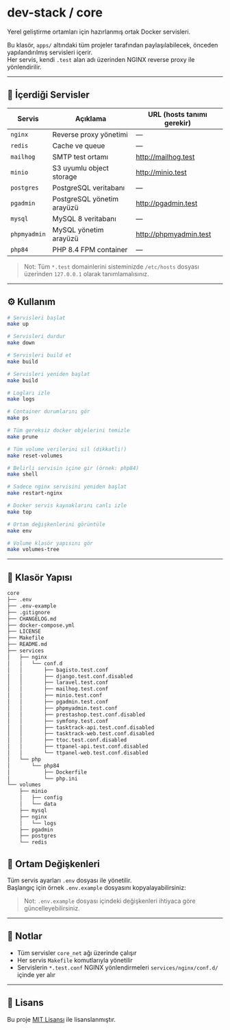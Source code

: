 # dev-stack / core

Yerel geliştirme ortamları için hazırlanmış ortak Docker servisleri.

Bu klasör, `apps/` altındaki tüm projeler tarafından paylaşılabilecek, önceden yapılandırılmış servisleri içerir.  
Her servis, kendi `.test` alan adı üzerinden NGINX reverse proxy ile yönlendirilir.

---

## 🚀 İçerdiği Servisler

| Servis       | Açıklama                         | URL (hosts tanımı gerekir)         |
|--------------|----------------------------------|------------------------------------|
| `nginx`      | Reverse proxy yönetimi           | —                                  |
| `redis`      | Cache ve queue                   | —                                  |
| `mailhog`    | SMTP test ortamı                 | http://mailhog.test                |
| `minio`      | S3 uyumlu object storage         | http://minio.test                  |
| `postgres`   | PostgreSQL veritabanı            | —                                  |
| `pgadmin`    | PostgreSQL yönetim arayüzü       | http://pgadmin.test                |
| `mysql`      | MySQL 8 veritabanı               | —                                  |
| `phpmyadmin` | MySQL yönetim arayüzü            | http://phpmyadmin.test             |
| `php84`      | PHP 8.4 FPM container            | —                                  |

> Not: Tüm `*.test` domainlerini sisteminizde `/etc/hosts` dosyası üzerinden `127.0.0.1` olarak tanımlamalısınız.

---

## ⚙️ Kullanım

```bash
# Servisleri başlat
make up

# Servisleri durdur
make down

# Servisleri build et
make build

# Servisleri yeniden başlat
make build

# Logları izle
make logs

# Container durumlarını gör
make ps

# Tüm gereksiz docker objelerini temizle
make prune

# Tüm volume verilerini sil (dikkatli!)
make reset-volumes

# Belirli servisin içine gir (örnek: php84)
make shell

# Sadece nginx servisini yeniden başlat
make restart-nginx

# Docker servis kaynaklarını canlı izle
make top

# Ortam değişkenlerini görüntüle
make env

# Volume klasör yapısını gör
make volumes-tree
```

---

## 📁 Klasör Yapısı

```bash
core
├── .env
├── .env-example
├── .gitignore
├── CHANGELOG.md
├── docker-compose.yml
├── LICENSE
├── Makefile
├── README.md
├── services
│   ├── nginx
│   │   └── conf.d
│   │       ├── bagisto.test.conf
│   │       ├── django.test.conf.disabled
│   │       ├── laravel.test.conf
│   │       ├── mailhog.test.conf
│   │       ├── minio.test.conf
│   │       ├── pgadmin.test.conf
│   │       ├── phpmyadmin.test.conf
│   │       ├── prestashop.test.conf.disabled
│   │       ├── symfony.test.conf
│   │       ├── tasktrack-api.test.conf.disabled
│   │       ├── tasktrack-web.test.conf.disabled
│   │       ├── ttoc.test.conf.disabled
│   │       ├── ttpanel-api.test.conf.disabled
│   │       └── ttpanel-web.test.conf.disabled
│   └── php
│       └── php84
│           ├── Dockerfile
│           └── php.ini
└── volumes
    ├── minio
    │   ├── config
    │   └── data
    ├── mysql
    ├── nginx
    │   └── logs
    ├── pgadmin
    ├── postgres
    └── redis
```

## 📄 Ortam Değişkenleri

Tüm servis ayarları `.env` dosyası ile yönetilir.  
Başlangıç için örnek `.env.example` dosyasını kopyalayabilirsiniz:

> Not: `.env.example` dosyası içindeki değişkenleri ihtiyaca göre güncelleyebilirsiniz.

---

## 🧠 Notlar

- Tüm servisler `core_net` ağı üzerinde çalışır
- Her servis `Makefile` komutlarıyla yönetilir
- Servislerin `*.test.conf` NGINX yönlendirmeleri `services/nginx/conf.d/` içinde yer alır

---

## 🪪 Lisans

Bu proje [MIT Lisansı](./LICENSE) ile lisanslanmıştır.